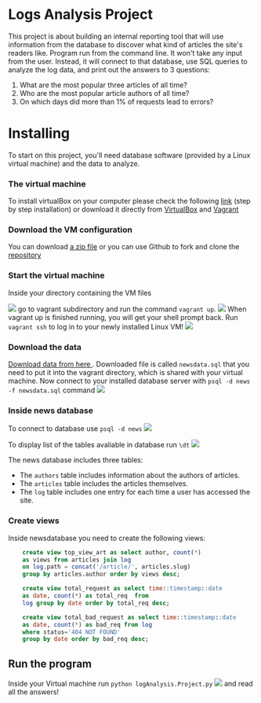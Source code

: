 # Logs Analysis Project

This project is about building an internal reporting tool that will use information from the database to discover what kind of articles the site's readers like.
Program run from the command line. It won't take any input from the user. Instead, it will connect to that database, use SQL queries to analyze the log data, and print out the answers to 3 questions:
1. What are the most popular three articles of all time? 
2. Who are the most popular article authors of all time? 
3. On which days did more than 1% of requests lead to errors?

# Installing
To start on this project, you'll need database software (provided by a Linux virtual machine) and the data to analyze.

### The virtual machine
To install virtualBox on your computer please check the following [link](https://classroom.udacity.com/nanodegrees/nd004/parts/8d3e23e1-9ab6-47eb-b4f3-d5dc7ef27bf0/modules/bc51d967-cb21-46f4-90ea-caf73439dc59/lessons/5475ecd6-cfdb-4418-85a2-f2583074c08d/concepts/14c72fe3-e3fe-4959-9c4b-467cf5b7c3a0) (step by step installation) or download it directly from [VirtualBox](https://www.virtualbox.org/wiki/Download_Old_Builds_5_1) and [Vagrant](https://www.vagrantup.com/downloads.html)
 
 
 ### Download the VM configuration
You can download [a zip file](https://s3.amazonaws.com/video.udacity-data.com/topher/2018/April/5acfbfa3_fsnd-virtual-machine/fsnd-virtual-machine.zip) or you can use Github to fork and clone the [repository](https://github.com/udacity/fullstack-nanodegree-vm.)

### Start the virtual machine
Inside your directory containing the VM files

![](https://lh3.googleusercontent.com/B8zrxWe1BgLVa-wK-I4B4RKsPgg6i7q26LDfy9uMt_o361I4XHUV3Gf5ATsmp_fyq_c9EId4owvjY1-q-ynPVYKIcNk6BVHaLITuENEtruwLWkSl6baDm4LfOkOrs7k1dJ2P8qb4IulAUAM4D90T1cQ1wLhHxO-kc9gP_T9Q43OiuVFo-bfy8c_jlq_0kPYeHPhRpiuBP5LfheyrJnRC5LNZ5h5lQpH3PmO0RZBuE9j4G2LTRbBVc76E1gi4PQMHJD6ldDOSrNrV6BICY0quakpIxQUckCmm8sVY_usm9cSyaNiVdUfdEdKhv_BqbCS4gcJoifHNiqxLEJYj4eKjXsrLA2P9eknihpUgR46SNqkJ9iyrBuby8CaTc4iNO7r08Mm5H2xP5P6zITzffxBiXH8StopfGmXq1oNimQo7ovgpPuYlA-7jv0z0EARTwl1iYMxfxdvPvsNfAepcUn0BEzpW1jRjzqqt8XPp3ia9PiGa4LCgbWz1Ngc9ne_XtVxI1okOxECbBB69znqTPbe7ugRd2M2c9mwZvjZhVvt4RRKaWL_vx7NGy33ioClzgxfB-BRzZ5Q7HzbM2tgE9cpc-rVzdQbs3Xzuo-ni9eQ=w540-h123-no)
go to vagrant subdirectory and run the command `vagrant up`.
![](https://lh3.googleusercontent.com/cyePVmsMEd8rIGCqSVAJGsdA6cUhiiIhKJ4J7bNNRTnS841MtdAM94HGmtZC6kiJ1AfA5hIsTHYvUzcrzJuEA-tOFnQBA-X4ZcyJ-wUkO-mapzOvLph7wlWIRyi_rXsBYxt2JFxL5IP_U22cxDOQacibHP4AOnHOZ9ACzwhTSgyNxH4mWw91x-S8hCY7t_1YyQLAJs0QPnqnKfI7JMdBuo2CSyXd7ZHz22BWJQl7UR8gT-puu9Svx_MIqhjnTOQwDhcysB8ygLtJYpEJJapivqDiOYWD7XeIpmRAqHKDWPt6j0HdHi6DaoJY1cUzOk_zniDfXiVm_kEbfq252M-wsyWtUpeCYyz0lGBFzVr40dOlu3JuhD6tHmxKvEzSNNPF40vViU-pb6s-AJjLluBR_8Y-Ylx1vkAG_QXk-Vz5IXyyrXsQdvPVIQkQcmFryrBGkVK5_xkl3nuNn8SFLMNKtQdNPCp8pvhJayil0rcG5P1elRCHpWiq6LN6Lxvtv2YcmjvYdynmOi32f7diZ10aPP9Ch-KvjmPBS1ksRpTiHHWvu3UoYssSHWRbxanH0P-BG8HzIMuCPU8mpWP8nGTgMfOfg8eZfGDePP_JtAU=w465-h84-no)
When vagrant up is finished running, you will get your shell prompt back. Run `vagrant ssh` to log in to your newly installed Linux VM!
![](https://lh3.googleusercontent.com/vcMK0rJb_uqhMgvtqvPDrwBg_VQmN0BcnqIAEYFbn_Np5ZtZCgA8QtTpkmgM9JZt62mM8sPHyLPKTJUsUIKV58wtrx3yL1PiYbPs0ov_Fh8VBJOzlfvs9Po6cxwsAcwVdBssH8LqhrYBDPKlW6Zyi0qctyrPUaTw1I6gGtxGeIGsQikux9utAlseYCyIs0u47fIFZpB6oiE84-G8PCuzko0Lnp8IH3D1nSnyN_kywmcRonyyO_gd4FPTm0ElQekAAEqqKhR8MrXUlZMLENCd6r9R3uNkrqiewj2hCIjACZ0X6kc9eoY-aV6jyVEX2nf4LHBzNqu6-SBjM8R6anY-2ICjwimLs3UcOc1HlyluyYEsifgvEH9nbwyhS2u2lOqod3Jv8R_fhvp_xARlItUh0sy0QuuXNqAlSaRa8m7L64phvaDyNzIfBj_0AkeAbLEwSkU6g4HFwWTB32jwansrPQzwesriUQfbvyUybIc6HRj4csIGl58p6UaWbUo4xolvzkTaavVgD987v9nAFwD9F-hXaPDxqdJU6cd5_HR_2zKsMdIPaIHZNZK91ERFDNTG3iAJA9EVJuz2_7PAgLOLguaTMzQjW_1abnYlOBk=w532-h449-no)


### Download the data
[Download data from here ](https://d17h27t6h515a5.cloudfront.net/topher/2016/August/57b5f748_newsdata/newsdata.zip"). Downloaded file is called `newsdata.sql` that you need to put it into the vagrant directory, which is shared with your virtual machine.
Now connect to your installed database server with `psql -d news -f newsdata.sql` command
![](https://lh3.googleusercontent.com/XPwZ0fOefvRRFlthTCs9NsRZ7jE2kZEQ-U6fcoUHCk0-pWwB1PZKs2p6DES0JIBxC1uenu039qjpOODgOSVtngHiRb24HR4uGpoQvR8VoOjsGxD8ZvBACQz1XLcJFMRovooLpV-N7AG42iNyLKJN5cZzG_8oCrUTFV8vCly2mz-gfoUqG6_QHli-CBMnaxs7Y_QkGPUp_Min0CaI8FDnMLyny5rlVRqSSFB8CtWkGPhdCw9Qev-x219fDyPomqAJPErfDvTvwSwgXkEMJhGkdz7JgdBVSOOJmacvex5z4BDAIFrxQKAsPO_wOxMnh4rltwEm_70bEXU_jncuFUwPQ3RRZHWwYQ17WxmkdxBKQFR2NSoSuStnwA_VgvWeEXFAjuR-BqHQmeo3v2B7cmKax2r5KSKnj5ccAYiZylclbjUfjFKcqPRC9oLlQYnsmIMsayxsk3wC2Wi_Z-wKE5CFpvcx4HmbuYfDczYbCbBJZC8FSzlAb0iR4IZI5DGScMTYlZ_YzWrSqWZ7G6vM9mYTPKwuSR6Jobc6BAKw3ltjUxfjDicE3eTTAU6Iz-C7doui4jYEd-4fqJR7FFeUfFYlh8FLGaDAqDGD3ocM8IY=w387-h69-no)

### Inside news database
To connect to database use `psql -d news` 
![](https://lh3.googleusercontent.com/fTJR1x6jmcpFjPYDfUKcH7eoqtONruI3S0odB9bmycVqNIId9bD_yEbeKFzWoOoTJpMZAbxwdkH6_8bXr9AOmnEajWqY3ZLtH9gpy1PAk4UlJNC0t6hF1rT0R-jUvEySMCVpngbeGy4wAWCZrLLmyLALmn5coRkC7q_BJRtiZ_VHYLCqIRpyboeSW39Kl62VfffKqia4oOhH2Ucbm0n1IdB4875Fg0gIv9Xxf0FN9NeIV0g_x6yvh1lE9ClT8fS8ikZXixl8p7sK7ze0-55jMncXmVPTeywFORQ3OJ3NJ7pOPIcbCVJiGPJ_rmW0qVsGisjUIOk_gYWMiIX_ddkpYJwIT2x4Q4-_G7kSmDG33NVyywiL8LPK2qLq2PlNTnKZrI0T5rb8DSad77M8Fe55f5MVJzk18pG7_QWhucmISIW6ra8tqnVVKgpbjiVcJDUSlCG0rO7BUBRoYa6Y3XfGVcz-jZBOyPScYKBAHzSoasgG-n_pHROMv7TvCzhsmMLidmg5OjqIYsxv5O2azt2X9zsGz5ERkT-BBquhOzZSiTCDGyWEnULvAKGA8Dqtaw7BQY3muWORcTXgTX9TiX8JngWw_wvZp1p5GlZf8m8=w281-h72-no)

To display list of the tables avaliable in database run `\dt`
![](https://lh3.googleusercontent.com/QuUsMuZsxNjCpw3GLFbRVJcyXOkreEpNL92ioTWY4snau6tO4rN_lYM5ygN16NuiAfGcqpV1eQe3wIugDqcEpHelJn1BIy4u85xzf0G6Tq-c5kgwYz9qekUJ7wgbDLnJ4C73KNOagOipssrdtAa5W-YYF3x9aJkd0O_e8YXRIko7-d7YHJpa-BN6i89NCz-e5zSO2lel9erCPP7OKG72g48A4q2owobA2kwTEYOW64w2oTTth8ku7N9twE0ocA1pKWCjewmRiPmA3muKRa8RVeIZfm7ZGsM58x5mpRPINlbD-9EejRNMZoVztWXgNIbv0IbU_tgCynPKJA9IK5ub65ROFT2Y7Od1hyYxEaElflMjCphGg1VRsfWc-Y9kxzZgX7j4M9XKSmk7np-NAy2Z1ycw87p-3edvEN39KpWOFUhN6S_WzMJh8DrTUF4SzyoMtASgHXuCVvZ0lq1hZ76Fr7sUib1Zo7TORbZw6QFzwPQLDJQpnKBVEKgTZxwqaCxjrc1ZkFa0tvA8jolebuDZpgOsFfqpWSBudauiBYCjEetP69oditHgSliM-ZekCPRI3_w19iTgoz5Ad7G_PduFIYmsqnaSuBKVcSvnN8Q=w294-h122-no)

The news database includes three tables:
- The `authors` table includes information about the authors of articles.
- The `articles` table includes the articles themselves.
- The `log` table includes one entry for each time a user has accessed the site.

### Create views
Inside newsdatabase you need to create the following views:
```sql
    create view top_view_art as select author, count(*)
    as views from articles join log
    on log.path = concat('/article/', articles.slug)
    group by articles.author order by views desc;
```
```sql
    create view total_request as select time::timestamp::date
    as date, count(*) as total_req  from
    log group by date order by total_req desc;
```
```sql
    create view total_bad_request as select time::timestamp::date 
    as date, count(*) as bad_req from log
    where status='404 NOT FOUND'
    group by date order by bad_req desc;
```

## Run the program
Inside your Virtual machine run `python logAnalysis.Project.py`
![](https://lh3.googleusercontent.com/HZ_xybar2K-HBEao0vhPAt679ZNmDDDp0e24PMWcmCGQfxoOQP-l4LO7X5NPKzRf19lHurWgUw4Dx_tHhGZlHhDKnv8Jzi3qXBwUNBkfmIesSNY4nz78ElvlqxK6L1ORsCzQ0XTOCgg7hOZyDliazlt-9cJY6w0c9T7ZbdQtyY70Uaw5CbhVzfhVxo9ZvjrmZevwoq3ZtW5hn5E8srzVpn2ZFoO4MmlG40lApFQpT0_z2_7FNOv0MvvktwEPU315RzCDpMqlghEDsSQ_ezaf3-YM9lZBXVRnenz3CizBBd0ZfQ0Nz8h9QeBMWFzmlMXzq21k3VZC0WvAljKNUbn19fKaAPtszSO-jk82AziMx-_cb3tYADp_eqLa7ngcEaug60m9DbwrwC9RGZtESS0DmUpDlp3oHtTU8VR8mLLCM09mzb8QF74APVqBJpk-VSsiVKQgn1mDYC_VSsLhIOkWIFexV9V-zRoX0YDUlZ0mC1q28OmZHFguFIaIvPWHQkHMmlhLt-dr9bjSBLKS5sxEAijdKbNFxgQmmVMt6nWrq_uX_vBmNlvmhNzfWNLASxDKvzbSY2oW2iS4bap12O08HF68ye6udHyyWxxFPzc=w400-h40-no)
and read all the answers!

